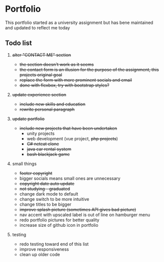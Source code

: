 # Portfolio

This portfolio started as a university assignment but has bene maintained and updated to reflect me today


## Todo list

1. ~~alter "CONTACT ME" section~~
    - ~~the section doesn't work as it seems~~
    - ~~the contact form is an illusion for the purpose of the assignment, this projects original goal~~
    - ~~replace the form with more prominent socials and email~~
    - ~~done with flexbox, try with bootstrap styles?~~

1. ~~update experience section~~
    - ~~include new skills and education~~
    - ~~rewrite personal paragraph~~
    
1. ~~update portfolio~~
    - ~~include new projects that have been undertaken~~
        - unity projects
        - web development (vue project, ~~php projects~~)
        - ~~C# netcat clone~~
        - ~~java car rental system~~
        - ~~bash blackjack game~~

1. small things
    - ~~footer copyright~~ 
    - bigger socials means small ones are unnecessary
    - ~~copyright date auto update~~
    - ~~not studying - graduated~~
    - change dark mode to default
    - change switch to be more intuitive
    - change titles to be bigger
    - ~~improve splash picture (sometimes API gives bad picture)~~
    - nav accent with upscaled label is out of line on hamburger menu
    - redo portfolio pictures for better quality
    - increase size of github icon in portfolio
    

1. testing
    - redo testing toward end of this list
    - improve responsiveness
    - clean up older code